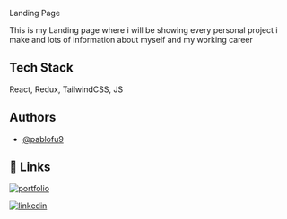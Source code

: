 
Landing Page

This is my Landing page where i will be showing every personal project i make and lots of information about myself and my working career

## Tech Stack

React, Redux, TailwindCSS, JS



## Authors

- [@pablofu9](https://www.github.com/pablofu9)


## 🔗 Links
[![portfolio](https://img.shields.io/badge/my_portfolio-000?style=for-the-badge&logo=ko-fi&logoColor=white)](
    https://pablo-fuertes-portfolio.vercel.app
)

[![linkedin](https://img.shields.io/badge/linkedin-0A66C2?style=for-the-badge&logo=linkedin&logoColor=white)](
    https://www.linkedin.com/in/pablofu9
)
